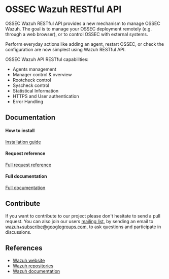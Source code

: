 # OSSEC Wazuh RESTful API

OSSEC Wazuh RESTful API provides a new mechanism to manage OSSEC Wazuh. The goal is to manage your OSSEC deployment remotely (e.g. through a web browser), or to control OSSEC with external systems.

Perform everyday actions like adding an agent, restart OSSEC, or check the configuration are now simplest using Wazuh RESTful API.

OSSEC Wazuh API RESTful capabilities:

- Agents management
- Manager control & overview
- Rootcheck control
- Syscheck control
- Statistical Information
- HTTPS and User authentication
- Error Handling


## Documentation

#### How to install

[Installation guide](http://documentation.wazuh.com/en/latest/ossec_api.html#installation)

#### Request reference

[Full request reference](http://documentation.wazuh.com/en/latest/ossec_api.html#installation)

#### Full documentation

[Full documentation](http://documentation.wazuh.com/en/latest/ossec_api.html)

## Contribute

If you want to contribute to our project please don't hesitate to send a pull request. You can also join our users [mailing list](https://groups.google.com/d/forum/wazuh), by sending an email to [wazuh+subscribe@googlegroups.com](mailto:wazuh+subscribe@googlegroups.com), to ask questions and participate in discussions.


## References

* [Wazuh website](http://wazuh.com)
* [Wazuh repositories](http://github.com/wazuh)
* [Wazuh documentation](http://documentation.wazuh.com)
